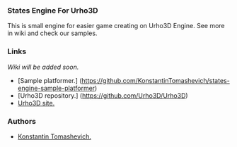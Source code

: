 ### States Engine For Urho3D ###
This is small engine for easier game creating on Urho3D Engine.
See more in wiki and check our samples.

### Links ###

*Wiki will be added soon.*

* [Sample platformer.] (https://github.com/KonstantinTomashevich/states-engine-sample-platformer)
* [Urho3D repository.] (https://github.com/Urho3D/Urho3D)
* [Urho3D site.](http://urho3d.github.io/)

### Authors ###

* [Konstantin Tomashevich.](https://github.com/KonstantinTomashevich/)
